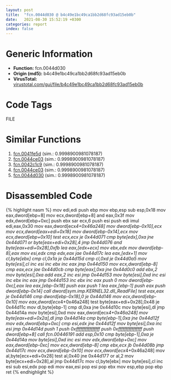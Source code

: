 ```yaml
---
layout: post
title:  "fcn.0044d030 @ b4c49e1bc49ca1bb2d68fc93ad15eb0b"
date:   2021-08-30 15:52:19 +0300
categories: report
index: false
---
```


# Generic Information
- **Function:** fcn.0044d030
- **Origin (md5):** b4c49e1bc49ca1bb2d68fc93ad15eb0b
- **VirusTotal:** [virustotal.com/gui/file/b4c49e1bc49ca1bb2d68fc93ad15eb0b][virustotal_ref]

# Code Tags
<span class="tag" id="FILE">FILE</span>


# Similar Functions

1. [fcn.0041fe5d][similar_1_ref] (sim.: 0.9998900981078187)
2. [fcn.0044ce03][similar_2_ref] (sim.: 0.9998900981078187)
3. [fcn.0042c1c9][similar_3_ref] (sim.: 0.9998900981078187)
4. [fcn.0044ce03][similar_4_ref] (sim.: 0.9998900981078187)
5. [fcn.0044d030][similar_5_ref] (sim.: 0.9998900981078187)


# Disassembled Code

{% highlight nasm %}
mov edi,edi
push ebp
mov ebp,esp
sub esp,0x18
mov eax,dword[ebp+8]
mov ecx,dword[ebp+8]
and eax,0x3f
mov edx,dword[ebp+0xc]
push ebx
sar ecx,6
push esi
push edi
imul edi,eax,0x30
mov eax,dword[ecx*4+0x46a248]
mov dword[ebp-0x10],ecx
mov ecx,dword[eax+edi+0x18]
mov dword[ebp-0x14],ecx
mov ecx,dword[ebp+0x10]
test ecx,ecx
je 0x44d071
cmp byte[edx],0xa
jne 0x44d071
or byte[eax+edi+0x28],4
jmp 0x44d076
and byte[eax+edi+0x28],0xfb
lea eax,[edx+ecx]
mov ebx,edx
mov dword[ebp-8],eax
mov esi,edx
cmp edx,eax
jae 0x44d17c
lea eax,[edx+1]
mov cl,byte[ebx]
cmp cl,0x1a
je 0x44d15d
cmp cl,0xd
je 0x44d0a5
mov byte[esi],cl
inc esi
inc ebx
inc eax
jmp 0x44d150
mov ecx,dword[ebp-8]
cmp eax,ecx
jae 0x44d0cb
cmp byte[eax],0xa
jne 0x44d0c0
add ebx,2
mov byte[esi],0xa
add eax,2
inc esi
jmp 0x44d153
mov byte[esi],0xd
inc esi
inc ebx
inc eax
jmp 0x44d153
inc ebx
inc eax
push 0
mov dword[ebp-0xc],eax
lea eax,[ebp-0x18]
push eax
push 1
lea eax,[ebp-1]
push eax
push dword[ebp-0x14]
call dword[sym.imp.KERNEL32.dll_ReadFile]
test eax,eax
je 0x44d146
cmp dword[ebp-0x18],0
je 0x44d146
mov ecx,dword[ebp-0x10]
mov eax,dword[ecx*4+0x46a248]
test byte[eax+edi+0x28],0x48
je 0x44d11c
mov dl,byte[ebp-1]
cmp dl,0xa
jne 0x44d10c
mov byte[esi],dl
jmp 0x44d14a
mov byte[esi],0xd
mov eax,dword[ecx*4+0x46a248]
mov byte[eax+edi+0x2a],dl
jmp 0x44d14a
cmp byte[ebp-1],0xa
jne 0x44d12f
mov edx,dword[ebp+0xc]
cmp esi,edx
jne 0x44d12f
mov byte[esi],0xa
inc esi
jmp 0x44d14d
push 1
push 0xffffffffffffffff
push 0xffffffffffffffff
push dword[ebp+8]
call fcn.00446191
add esp,0x10
cmp byte[ebp-1],0xa
je 0x44d14a
mov byte[esi],0xd
inc esi
mov edx,dword[ebp+0xc]
mov eax,dword[ebp-0xc]
mov ecx,dword[ebp-8]
cmp ebx,ecx
jb 0x44d08b
jmp 0x44d17c
mov ecx,dword[ebp-0x10]
mov ecx,dword[ecx*4+0x46a248]
mov al,byte[ecx+edi+0x28]
test al,0x40
jne 0x44d177
or al,2
mov byte[ecx+edi+0x28],al
jmp 0x44d17c
mov cl,byte[ebx]
mov byte[esi],cl
inc esi
sub esi,edx
pop edi
mov eax,esi
pop esi
pop ebx
mov esp,ebp
pop ebp
ret
{% endhighlight %}


[similar_1_ref]: /report/fcn.0041fe5d@597d9ee507d1b2a81775aa98c4a2271a
[similar_2_ref]: /report/fcn.0044ce03@c2f40b3bc10e39d3d975422ee4d09bab
[similar_3_ref]: /report/fcn.0042c1c9@851499833994008ff3b082d4905c1c28
[similar_4_ref]: /report/fcn.0044ce03@8d996434378dbdbb47e86342be5446c7
[similar_5_ref]: /report/fcn.0044d030@250c15fdfedf90389001a715f8f899f1
[virustotal_ref]: https://www.virustotal.com/gui/file/b4c49e1bc49ca1bb2d68fc93ad15eb0b